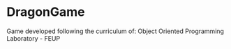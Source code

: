 # DragonGame
Game developed following the curriculum of: Object Oriented Programming Laboratory - FEUP
